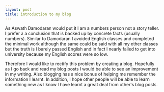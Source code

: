 ```yaml
---
layout: post
title: introduction to my blog
---
```


As Aswath Damodaran would put it I am a numbers person not a story teller. I prefer a
a conclusion that is backed up by concrete facts (usually numbers). Similar to
Damodaran I avoided English classes and completed the minimal work although the same
could be said with all my other classes but the truth is I barely passed English
and in fact I nearly failed to get into university because my English scores
were so low.

Therefore I would like to rectify this problem by creating a blog. Hopefully as
I go back and read my blog posts I would be able to see an improvement in my
writing. Also blogging has a nice bonus of helping me
remember the information I learnt. In addition, I hope other people will be able to learn something new as I know I
have learnt a great deal from other's blog posts.
